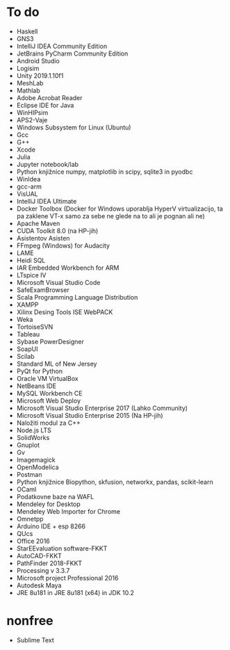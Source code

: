 # To do

- Haskell
- GNS3
- IntelliJ IDEA Community Edition
- JetBrains PyCharm Community Edition
- Android Studio
- Logisim
- Unity 2019.1.10f1
- MeshLab
- Mathlab
- Adobe Acrobat Reader
- Eclipse IDE for Java
- WinHIPsim
- APS2-Vaje
- Windows Subsystem for Linux (Ubuntu)
- Gcc
- G++
- Xcode
- Julia
- Jupyter notebook/lab
- Python knjižnice numpy, matplotlib in scipy, sqlite3 in pyodbc
- WinIdea
- gcc-arm
- VisUAL
- IntelliJ IDEA Ultimate
- Docker Toolbox (Docker for Windows uporablja HyperV virtualizacijo, ta pa zaklene VT-x samo za sebe ne glede na to ali je pognan ali ne)
- Apache Maven
- CUDA Toolkit 8.0 (na HP-jih)
- Asistentov Asisten
- FFmpeg (Windows) for Audacity
- LAME
- Heidi SQL
- IAR Embedded Workbench for ARM
- LTspice IV
- Microsoft Visual Studio Code
- SafeExamBrowser
- Scala Programming Language Distribution
- XAMPP
- Xilinx Desing Tools ISE WebPACK
- Weka
- TortoiseSVN
- Tableau
- Sybase PowerDesigner
- SoapUI
- Scilab
- Standard ML of New Jersey
- PyQt for Python
- Oracle VM VirtualBox
- NetBeans IDE
- MySQL Workbench CE
- Microsoft Web Deploy
- Microsoft Visual Studio Enterprise 2017 (Lahko Community)
- Microsoft Visual Studio Enterprise 2015 (Na HP-jih)
- Naložiti modul za C++
- Node.js LTS
- SolidWorks
- Gnuplot
- Gv
- Imagemagick
- OpenModelica
- Postman
- Python knjižnice Biopython, skfusion, networkx, pandas, scikit-learn
- OCaml
- Podatkovne baze na WAFL
- Mendeley for Desktop
- Mendeley Web Importer for Chrome
- Omnetpp
- Arduino IDE + esp 8266
- QUcs
- Office 2016
- StarEEvaluation software-FKKT
- AutoCAD-FKKT
- PathFinder 2018-FKKT
- Processing v 3.3.7
- Microsoft project Professional 2016
- Autodesk Maya
- JRE 8u181 in JRE 8u181 (x64) in JDK 10.2

# nonfree
- Sublime Text
